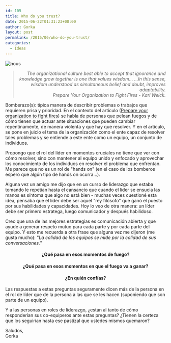 ```yaml
---
id: 105
title: Who do you trust?
date: 2015-06-22T01:31:23+00:00
author: Gorka
layout: post
permalink: /2015/06/who-do-you-trust/
categories:
  - Ideas
---
```

<p>
  <img src="/public/img/2015/06/nous21-300x271.jpg" alt="nous" srcset="/public/img/2015/06/nous21-300x271.jpg 300w, /public/img/2015/06/nous21.jpg 600w" sizes="100v" />
</p>

> <p style="text-align: right; font-style: italic;">
>   The organizational culture best able to accept that ignorance and knowledge grow together is one that values wisdom&#8230; &#8230;In this sense, wisdom understood as simultaneous belief and doubt, improves adaptability.<br /> Prepare Your Organization to Fight Fires - Karl Weick.
> </p>

Bomberazo(s): típica manera de describir problemas o trabajos que requieren prisa y prioridad. En el contexto del artículo (<a href="https://hbr.org/1996/05/prepare-your-organization-to-fight-fires" target="_blank">Prepare your organization to fight fires</a>) se habla de personas que pelean fuegos y de cómo tienen que actuar ante situaciones que pueden cambiar repentinamente, de manera violenta y que hay que resolver. Y en el artículo, se pone en juicio el tema de la organización como el ente capaz de resolver tales problemas y se entiende a este ente como un equipo, un conjunto de individuos.

Propongo que el rol del líder en momentos cruciales no tiene que ver con cómo resolver, sino con mantener al equipo unido y enfocado y aprovechar los conocimiento de los individuos en resolver el problema que enfrentan. Me parece que no es un rol de "hands on" (en el caso de los bomberos espero que algún tipo de hands on ocurra...).

Alguna vez un amigo me dijo que en un curso de liderazgo que estaba tomando le repetían hasta el cansancio que cuando el líder se ensucia las manos es síntoma que algo no está bien - muchas veces cuestioné esta idea, pensaba que el líder debe ser aquel "rey filósofo" que ganó el puesto por sus habilidades y capacidades. Hoy lo veo de otra manera: un líder debe ser primero estratega, luego comunicador y después habilidoso.

Creo que una de las mejores estrategias es comunicación abierta y que ayude a generar respeto mutuo para cada parte y por cada parte del equipo. Y esto me recuerda a otra frase que alguna vez me dijeron (me gusta mucho): "_La calidad de los equipos se mide por la calidad de sus conversaciones._"

<h4 style="text-align: center;">
  <strong>¿Qué pasa en esos momentos de fuego?</strong>
</h4>

<h4 style="text-align: center;">
  <strong>¿Qué pasa en esos momentos en que el fuego va a ganar?</strong>
</h4>

<h4 style="text-align: center;">
  <strong>¿En quién confías?</strong>
</h4>

<p>
  Las respuestas a estas preguntas seguramente dicen más de la persona en el rol de líder que de la persona a las que se les hacen (suponiendo que son parte de un equipo).
</p>

<p>
  Y a las personas en roles de liderazgo, ¿están al tanto de cómo responderían sus co-equiperos ante estas preguntas? ¿Tienen la certeza que los seguirían hasta ese pastizal que ustedes mismos quemaron?
</p>

<p>
  Saludos,<br /> Gorka
</p>
